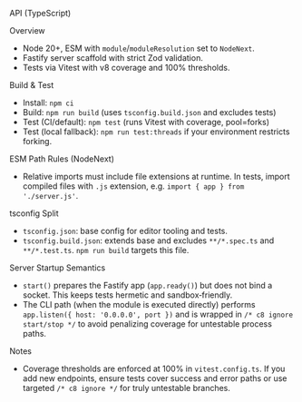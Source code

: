 API (TypeScript)

Overview
- Node 20+, ESM with `module`/`moduleResolution` set to `NodeNext`.
- Fastify server scaffold with strict Zod validation.
- Tests via Vitest with v8 coverage and 100% thresholds.

Build & Test
- Install: `npm ci`
- Build: `npm run build` (uses `tsconfig.build.json` and excludes tests)
- Test (CI/default): `npm test` (runs Vitest with coverage, pool=forks)
- Test (local fallback): `npm run test:threads` if your environment restricts forking.

ESM Path Rules (NodeNext)
- Relative imports must include file extensions at runtime. In tests, import compiled files with `.js` extension, e.g. `import { app } from './server.js'`.

tsconfig Split
- `tsconfig.json`: base config for editor tooling and tests.
- `tsconfig.build.json`: extends base and excludes `**/*.spec.ts` and `**/*.test.ts`. `npm run build` targets this file.

Server Startup Semantics
- `start()` prepares the Fastify app (`app.ready()`) but does not bind a socket. This keeps tests hermetic and sandbox‑friendly.
- The CLI path (when the module is executed directly) performs `app.listen({ host: '0.0.0.0', port })` and is wrapped in `/* c8 ignore start/stop */` to avoid penalizing coverage for untestable process paths.

Notes
- Coverage thresholds are enforced at 100% in `vitest.config.ts`. If you add new endpoints, ensure tests cover success and error paths or use targeted `/* c8 ignore */` for truly untestable branches.
